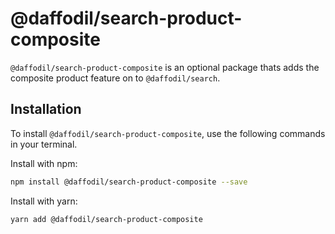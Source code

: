 # @daffodil/search-product-composite
`@daffodil/search-product-composite` is an optional package thats adds the composite product feature on to `@daffodil/search`.

## Installation
To install `@daffodil/search-product-composite`, use the following commands in your terminal.

Install with npm:
```bash
npm install @daffodil/search-product-composite --save
```

Install with yarn:

```bash
yarn add @daffodil/search-product-composite
```
